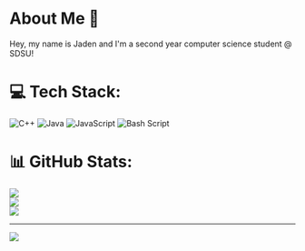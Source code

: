 # About Me :100:

Hey, my name is Jaden and I'm a second year computer science student @ SDSU!





# 💻 Tech Stack:
![C++](https://img.shields.io/badge/c++-%2300599C.svg?style=for-the-badge&logo=c%2B%2B&logoColor=white) ![Java](https://img.shields.io/badge/java-%23ED8B00.svg?style=for-the-badge&logo=openjdk&logoColor=white) ![JavaScript](https://img.shields.io/badge/javascript-%23323330.svg?style=for-the-badge&logo=javascript&logoColor=%23F7DF1E) ![Bash Script](https://img.shields.io/badge/bash_script-%23121011.svg?style=for-the-badge&logo=gnu-bash&logoColor=white)
# 📊 GitHub Stats:
![](https://github-readme-stats.vercel.app/api?username=jadengong&theme=date_night&hide_border=false&include_all_commits=false&count_private=false)<br/>
![](https://nirzak-streak-stats.vercel.app/?user=jadengong&theme=date_night&hide_border=false)<br/>
![](https://github-readme-stats.vercel.app/api/top-langs/?username=jadengong&theme=date_night&hide_border=false&include_all_commits=false&count_private=false&layout=compact)

---
[![](https://visitcount.itsvg.in/api?id=jadengong&icon=5&color=1)](https://visitcount.itsvg.in)

<!-- Proudly created with GPRM ( https://gprm.itsvg.in ) -->

